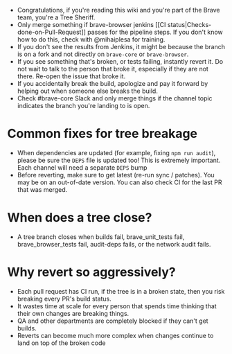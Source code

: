 - Congratulations, if you're reading this wiki and you're part of the Brave team, you're a Tree Sheriff.
- Only merge something if brave-browser jenkins [[CI status|Checks-done-on-Pull-Request]] passes for the pipeline steps. If you don't know how to do this, check with @mihaiplesa for training.
- If you don't see the results from Jenkins, it might be because the branch is on a fork and not directly on `brave-core` or `brave-browser`.
- If you see something that's broken, or tests failing, instantly revert it. Do not wait to talk to the person that broke it, especially if they are not there.  Re-open the issue that broke it.
- If you accidentally break the build, apologize and pay it forward by helping out when someone else breaks the build.
- Check #brave-core Slack and only merge things if the channel topic indicates the branch you're landing to is open.

# Common fixes for tree breakage
- When dependencies are updated (for example, fixing `npm run audit`), please be sure the `DEPS` file is updated too! This is extremely important. Each channel will need a separate `DEPS` bump
- Before reverting, make sure to get latest (re-run sync / patches). You may be on an out-of-date version. You can also check CI for the last PR that was merged.

# When does a tree close?
- A tree branch closes when builds fail, brave_unit_tests fail, brave_browser_tests fail, audit-deps fails, or the network audit fails. 

# Why revert so aggressively?

- Each pull request has CI run, if the tree is in a broken state, then you risk breaking every PR's build status. 
- It wastes time at scale for every person that spends time thinking that their own changes are breaking things. 
- QA and other departments are completely blocked if they can't get builds.
- Reverts can become much more complex when changes continue to land on top of the broken code
